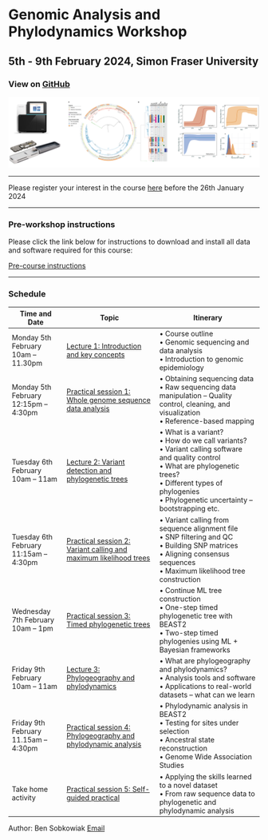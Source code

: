 # Genomic Analysis and Phylodynamics Workshop

## 5th - 9th February 2024, Simon Fraser University

### View on [GitHub](https://github.com/bensobkowiak/GenomicsCourse/)

![Title Image](Sequence_trees.png)


---


Please register your interest in the course [here](https://form.jotform.com/240141804355347) before the 26th January 2024


---

### Pre-workshop instructions

Please click the link below for instructions to download and install all data and software required for this course:

[Pre-course instructions](PreCourse_instructions.md)

---

### Schedule

| Time and Date                  | Topic                                           | Itinerary                                                 |
|--------------------------------|-------------------------------------------------|-----------------------------------------------------------|
| Monday 5th February <br> 10am – 11.30pm | [Lecture 1: Introduction and key concepts](Lectures/Lecture1_WGS.pdf) | • Course outline<br>• Genomic sequencing and data analysis<br>• Introduction to genomic epidemiology |
| Monday 5th February <br> 12:15pm – 4:30pm | [Practical session 1: Whole genome sequence data analysis](Practicals/WGS_Analysis.md) | • Obtaining sequencing data<br>• Raw sequencing data manipulation – Quality control, cleaning, and visualization<br>• Reference-based mapping |
| Tuesday 6th February <br> 10am – 11am | [Lecture 2: Variant detection and phylogenetic trees](Lectures/Lecture2_Variants.pdf) | • What is a variant?<br>• How do we call variants?<br>• Variant calling software and quality control<br>• What are phylogenetic trees?<br>• Different types of phylogenies<br>• Phylogenetic uncertainty – bootstrapping etc. |
| Tuesday 6th February <br> 11:15am – 4:30pm | [Practical session 2: Variant calling and maximum likelihood trees](Practicals/VariantCalling_MLtrees.md) | • Variant calling from sequence alignment file<br>• SNP filtering and QC<br>• Building SNP matrices<br>• Aligning consensus sequences<br>• Maximum likelihood tree construction |
| Wednesday 7th February <br> 10am – 1pm | [Practical session 3: Timed phylogenetic trees](Practicals/Phylogenetics.md) | • Continue ML tree construction<br>• One-step timed phylogenetic tree with BEAST2<br>• Two-step timed phylogenies using ML + Bayesian frameworks |
| Friday 9th February <br> 10am – 11am | [Lecture 3: Phylogeography and phylodynamics](Lectures/Phylogeography_Phylodynamics.md) | • What are phylogeography and phylodynamics?<br>• Analysis tools and software<br>• Applications to real-world datasets – what can we learn |
| Friday 9th February <br> 11.15am – 4:30pm | [Practical session 4: Phylogeography and phylodynamic analysis](Practicals/Phylodynamics.md) | • Phylodynamic analysis in BEAST2<br>• Testing for sites under selection <br>• Ancestral state reconstruction  <br>• Genome Wide Association Studies |
| Take home activity  | [Practical session 5: Self-guided practical](Practicals/Full_pipeline_test.md) | • Applying the skills learned to a novel dataset<br>• From raw sequence data to phylogenetic and phylodynamic analysis |


Author: Ben Sobkowiak [Email](mailto:b.sobkowiak.12@ucl.ac.uk)
